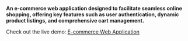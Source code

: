 **An e-commerce web application designed to facilitate seamless online shopping, offering key features such as user authentication, dynamic product listings, and comprehensive cart management.**

Check out the live demo: [E-commerce Web Application](https://lillav-20ed2.web.app/)
